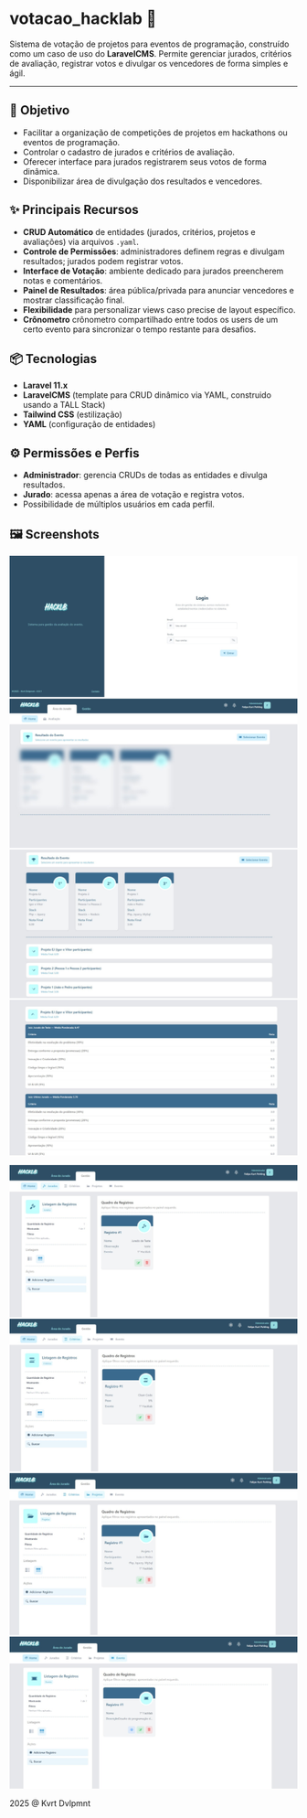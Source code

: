 # votacao_hacklab 🚀

Sistema de votação de projetos para eventos de programação, construído como um caso de uso do **LaravelCMS**. Permite gerenciar jurados, critérios de avaliação, registrar votos e divulgar os vencedores de forma simples e ágil.

---

## 🎯 Objetivo

- Facilitar a organização de competições de projetos em hackathons ou eventos de programação.
- Controlar o cadastro de jurados e critérios de avaliação.
- Oferecer interface para jurados registrarem seus votos de forma dinâmica.
- Disponibilizar área de divulgação dos resultados e vencedores.

## ✨ Principais Recursos

- **CRUD Automático** de entidades (jurados, critérios, projetos e avaliações) via arquivos `.yaml`.
- **Controle de Permissões**: administradores definem regras e divulgam resultados; jurados podem registrar votos.
- **Interface de Votação**: ambiente dedicado para jurados preencherem notas e comentários.
- **Painel de Resultados**: área pública/privada para anunciar vencedores e mostrar classificação final.
- **Flexibilidade** para personalizar views caso precise de layout específico.
- **Crônometro** crônometro compartilhado entre todos os users de um certo evento para sincronizar o tempo restante para desafios.

## 📦 Tecnologias

- **Laravel 11.x**
- **LaravelCMS** (template para CRUD dinâmico via YAML, construido usando a TALL Stack)
- **Tailwind CSS** (estilização)
- **YAML** (configuração de entidades)

## ⚙️ Permissões e Perfis

- **Administrador**: gerencia CRUDs de todas as entidades e divulga resultados.
- **Jurado**: acessa apenas a área de votação e registra votos.
- Possibilidade de múltiplos usuários em cada perfil.

## 🖼️ Screenshots

<!-- Adicione prints relevantes do sistema aqui -->
![Login do Sistema](./docs/login.jpg)
![Apresentação dos Resultados (Borrado)](./docs/tela_votacao_blur.jpg)
![Apresentação dos Resultados](./docs/tela_votacao_final.jpg)
![Detalhes da Votação](./docs/detalhes_votacao.jpg)

<!-- Telas Genéricas -->
![Manipulação dos Jurados](./docs/tela_jurados.jpg)
![Manipulação dos Critérios](./docs/tela_criterios.jpg)
![Manipulação dos Projetos](./docs/tela_projetos.jpg)
![Manipulação dos Eventos](./docs/tela_evento.jpg)




2025 @ Kvrt Dvlpmnt
